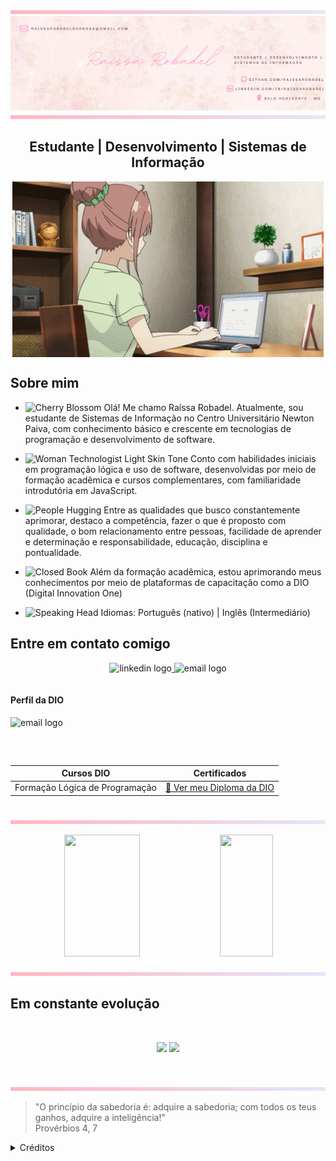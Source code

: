<img src="Pink Gradient.png" alt="barra decorativa" width="100%" height="6px" />
  <img src="Capa LinkedIn (3).png" alt="Capa Raíssa Robadel" style="display: block; margin: 0;">
<img src="Pink Gradient.png" alt="barra decorativa" width="100%" height="6px" />

<div align="center">
  <h2> Estudante | Desenvolvimento | Sistemas de Informação </h2>
</div>

<p align="center">
<img src="Girl Studying Sakura Quest.gif" alt="Gif Girl Studying" style="display: block; margin: 0;">
</p>

<h2> Sobre mim </h2>

- <img src="https://raw.githubusercontent.com/Tarikul-Islam-Anik/Animated-Fluent-Emojis/master/Emojis/Animals/Cherry%20Blossom.png" alt="Cherry Blossom" width="20" height="20" /> Olá! Me chamo Raíssa Robadel. Atualmente, sou estudante de Sistemas de Informação no Centro Universitário Newton Paiva, com conhecimento básico e crescente em tecnologias de programação e desenvolvimento de software.

- <img src="https://raw.githubusercontent.com/Tarikul-Islam-Anik/Animated-Fluent-Emojis/master/Emojis/People%20with%20professions/Woman%20Technologist%20Light%20Skin%20Tone.png" alt="Woman Technologist Light Skin Tone" width="20" height="20" /> Conto com habilidades iniciais em programação lógica e uso de software, desenvolvidas por meio de formação acadêmica e cursos complementares, com familiaridade introdutória em JavaScript.

- <img src="https://raw.githubusercontent.com/Tarikul-Islam-Anik/Animated-Fluent-Emojis/master/Emojis/People/People%20Hugging.png" alt="People Hugging" width="20" height="20" /> Entre as qualidades que busco constantemente aprimorar, destaco a competência, fazer o que é proposto com qualidade, o bom relacionamento entre pessoas, facilidade de aprender e determinação e responsabilidade, educação, disciplina e pontualidade. 

- <img src="https://raw.githubusercontent.com/Tarikul-Islam-Anik/Animated-Fluent-Emojis/master/Emojis/Objects/Closed%20Book.png" alt="Closed Book" width="20" height="20" /> Além da formação acadêmica, estou aprimorando meus conhecimentos por meio de plataformas de capacitação como a DIO (Digital Innovation One) 

- <img src="https://raw.githubusercontent.com/Tarikul-Islam-Anik/Animated-Fluent-Emojis/master/Emojis/People/Speaking%20Head.png" alt="Speaking Head" width="20" height="20" /> Idiomas: Português (nativo) | Inglês (Intermediário)

<h2>Entre em contato comigo</h2>

<p align="center">
  <a href="https://www.linkedin.com/in/raíssarobadel" >
    <img src="https://img.shields.io/static/v1?message=LinkedIn&logo=linkedin&label=&color=ffc0cb&logoColor=white&labelColor=&style=for-the-badge" height="32" alt="linkedin logo" style="display: inline-block;" />
  </a>
  <a href="mailto:raissarobadelbarbosa@gmail.com">
    <img src="https://img.shields.io/static/v1?message=Email&logo=mail&label=&color=ffc0cb&logoColor=white&labelColor=&style=for-the-badge" height="32" alt="email logo" style="display: inline-block;" />
  </a>
</p>

<p align="center">
<h4> Perfil da DIO </h4>
  <a href="https://www.dio.me/users/raissacupcakes2">
    <img src="https://img.shields.io/static/v1?message=DIO&logo=mail&label=&color=ffc0cb&logoColor=white&labelColor=&style=for-the-badge" height="32" alt="email logo" style="display: inline-block;" />
  </a>
</p>

<br>

| Cursos DIO | Certificados |
|-------- | ------------ |
|Formação Lógica de Programação | [📜 Ver meu Diploma da DIO](https://www.dio.me/certificate/2JRTIQHI/share) 
<br>

<img src="Pink Gradient.png" alt="barra decorativa" width="100%" height="6px" />

<br>

<p align="center">
  <img width="49%" height="195px" src="https://github-readme-stats.vercel.app/api?username=raissarobadel&show_icons=true&count_private=true&title_color=ff69b4&text_color=5c5c5c&icon_color=ff69b4&bg_color=fff0f5&border_color=ffe6eb" />
  <img width="41%" height="195px" src="https://github-readme-stats.vercel.app/api/top-langs/?username=raissarobadel&layout=compact&title_color=ff69b4&text_color=5c5c5c&bg_color=fff0f5&border_color=ffe6eb" />
</p>

<img src="Pink Gradient.png" alt="barra decorativa" width="100%" height="6px" /> <br>

<h2> Em constante evolução </h2> <br>

<p align=center>
  <img src="https://cdn.jsdelivr.net/gh/devicons/devicon@latest/icons/javascript/javascript-plain.svg" width="80px"> 
  <img src="https://cdn.jsdelivr.net/gh/devicons/devicon@latest/icons/github/github-original.svg" width="80px"> 
</p>

<br>

<img src="Pink Gradient.png" alt="barra decorativa" width="100%" height="6px" /> <br>

> "O princípio da sabedoria é: adquire a sabedoria; com todos os teus ganhos, adquire a inteligência!" <br>
Provérbios 4, 7

<details align="left">
  <summary>Créditos</summary> 

  - GitHub Stats por <a href="https://github.com/anuraghazra/github-readme-stats">anuraghazra</a>
  <br>

  - Perfil inspirado por <a href="https://github.com/felipeAguiarCode/">felipeAguiarCode</a>
